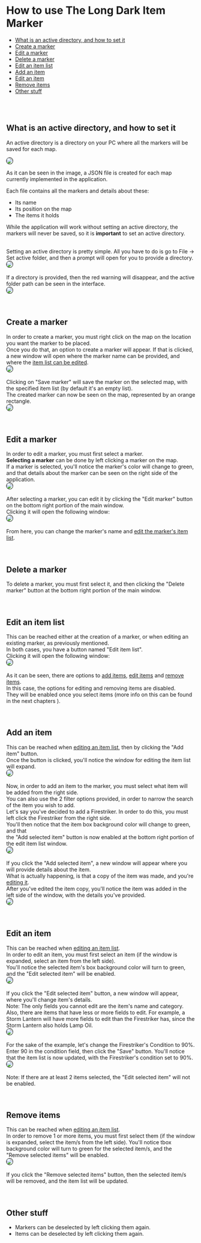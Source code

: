 <head>
  <style>
    img {
      border: 1px solid black;
      border-radius: 8px;
    }
  </style>
</head>

<h1> How to use The Long Dark Item Marker</h1>

<ul>
  <li>
    <a href="#directory">What is an active directory, and how to set it</a>
  </li>
  <li>
    <a href="#createMarker">Create a marker</a>
  </li>
  <li>
    <a href="#editMarker">Edit a marker</a>
  </li>
  <li>
    <a href="#deleteMarker">Delete a marker</a>
  </li>
  <li>
    <a href="#editItemList">Edit an item list</a>
  </li>
  <li>
    <a href="#addItem">Add an item</a>
  </li>
  <li>
    <a href="#editItem">Edit an item</a>
  </li>
  <li>
    <a href="#removeItems">Remove items</a>
  </li>
  <li>
    <a href="#otherStuff">Other stuff</a>
  </li>
</ul>
<br>
<br>

<h2 id="directory">What is an active directory, and how to set it</h2>
<p>An active directory is a directory on your PC where all the markers will be saved for each map.</p>
<img src="images/activeFolder.PNG">
<p>As it can be seen in the image, a JSON file is created for each map currently implemented in the application.</p>
<p>Each file contains all the markers and details about these:
  <ul>
    <li>Its name</li>
    <li>Its position on the map</li>
    <li>The items it holds</li>
  </ul>
</p>
<p>While the application will work without setting an active directory, the markers will never be saved, so
  it is <span style="font-weight: bold;">important</span> to set an active directory.
</p>
<br>
<div>
  Setting an active directory is pretty simple. All you have to do is go to File -> Set active folder, and then a prompt
  will open for you to provide a directory.
  <br>
  <img src="images/setActiveFolder.PNG">
</div>

<br>

<div>
  If a directory is provided, then the red warning will disappear, and the active folder path can be seen in the
  interface.
  <br>
  <img src="images/activeFolderIsSet.PNG">
</div>

<br>
<br>
<h2 id="createMarker">Create a marker</h2>
<div>
  In order to create a marker, you must right click on the map on the location you want the marker to be placed. <br>
  Once you do that, an option to create a marker will appear. 
  If that is clicked, a new window will open where the marker name can be provided, and where the <a href="#editItemList">item list can be edited</a>.
  <br>
  <img src="images/formCreateMarker.PNG">
</div>
<br>
<div>
  Clicking on "Save marker" will save the marker on the selected map, with the specified item list (by default it's an empty list).<br>
  The created marker can now be seen on the map, represented by an orange rectangle.
  <br>
  <img src="images/markerIsCreated.PNG">
</div>
  
<br>
<br>
<h2 id="editMarker">Edit a marker</h2>
<div>
  In order to edit a marker, you must first select a marker.<br>
  <span style="font-weight: bold;">Selecting a marker</span> can be done by left clicking a marker on the map.<br>
  If a marker is selected, you'll notice the marker's color will change to green, and that details about the marker can be seen on the right side of the application.<br>
  <img src="images/selectedMarker.PNG">
</div>
<br>
<div>
  After selecting a marker, you can edit it by clicking the "Edit marker" button on the bottom right portion of the main window.<br>
  Clicking it will open the following window:<br>
  <img src="images/formEditMark.PNG">
</div>
<br>
<div>
  From here, you can change the marker's name and <a href="#editItemList">edit the marker's item list</a>.
</div>

<br>
<br>
<h2 id="deleteMarker">Delete a marker</h2>
<div>
  To delete a marker, you must first select it, and then clicking the "Delete marker" button at the bottom right portion of the main window.
</div>

<br>
<br>
<h2 id="editItemList">Edit an item list</h2>
<div>
  This can be reached either at the creation of a marker, or when editing an existing marker, as previously mentioned.<br>
  In both cases, you have a button named "Edit item list".<br>
  Clicking it will open the following window:<br>
  <img src="images/formEditItemList.PNG">
</div>
<br>
<div>
  As it can be seen, there are options to 
  <a href="#addItem">add items</a>, <a href="#editItem">edit items</a> and <a href="#removeItems">remove items</a>.<br>
  In this case, the options for editing and removing items are disabled.<br>
  They will be enabled once you select items (more info on this can be found in the next chapters ).
</div>

<br>
<br>
<h2 id="addItem">Add an item</h2>
<div>
  This can be reached when <a href="#editItemList">editing an item list</a>, then by clicking the "Add item" button.<br>
  Once the button is clicked, you'll notice the window for editing the item list will expand.<br>
  <img src="images/formEditItemListExpanded.PNG">
</div>
<br>
<div>
  Now, in order to add an item to the marker, you must select what item will be added from the right side.<br>
  You can also use the 2 filter options provided, in order to narrow the search of the item you wish to add.<br>
  Let's say you've decided to add a Firestriker. In order to do this, you must left click the Firestriker from the right side.<br>
  You'll then notice that the item box background color will change to green, and that <br>
  the "Add selected item" button is now enabled at the bottom right portion of the edit item list window.<br>
  <img src="images/itemToBeAddedIsSelected.PNG">
</div>
<br>
<div>
  If you click the "Add selected item", a new window will appear where you will provide details about the item.<br>
  What is actually happening, is that a copy of the item was made, and you're <a href="#editItemForm">editing it</a>.<br>
  After you've edited the item copy, you'll notice the item was added in the left side of the window, with the details you've provided.<br>
  <img src="images/itemIsAdded.PNG">
</div>

<br>
<br>
<h2 id="editItem">Edit an item</h2>
<div>
  This can be reached when <a href="#editItemList">editing an item list</a>.<br>
  In order to edit an item, you must first select an item (if the window is expanded, select an item from the left side).<br>
  You'll notice the selected item's box background color will turn to green, and the "Edit selected item" will be enabled.<br>
  <img src="images/itemToBeEditedIsSelected.PNG">
</div>
<br>
<div>
  If you click the "Edit selected item" button, a new window will appear, where you'll change item's details.<br>
  Note: The only fields you cannot edit are the item's name and category.<br>
  Also, there are items that have less or more fields to edit. For example, a Storm Lantern will have more fields to edit than the Firestriker has, since the 
  Storm Lantern also holds Lamp Oil.<br>
  <span id="editItemForm"></span>
  <img src="images/itemEdit.PNG">
</div>
<br>
<div>
  For the sake of the example, let's change the Firestriker's Condition to 90%.<br>
  Enter 90 in the condition field, then click the "Save" button. You'll notice that the item list is now updated, with the Firestriker's condition set to 90%.<br>
  <img src="images/itemIsEdited.PNG">
</div>
<br>
<div>
  Note: If there are at least 2 items selected, the "Edit selected item" will not be enabled.
</div>

<br>
<br>
<h2 id="removeItems">Remove items</h2>
<div>
  This can be reached when <a href="#editItemList">editing an item list</a>.<br>
  In order to remove 1 or more items, you must first select them (if the window is expanded, select the item/s from the left side).
  You'll notice tbox background color will turn to green for the selected item/s, and the "Remove selected items" will be enabled.<br>
  <img src="images/itemIsEdited.PNG">
</div>
<br>
<div>
  If you click the "Remove selected items" button, then the selected item/s will be removed, and the item list will be updated.<br>
</div>

<br>
<br>
<h2 id="otherStuff">Other stuff</h2>
<div>
  <ul>
    <li>
      Markers can be deselected by left clicking them again.
    </li>
    <li>
      Items can be deselected by left clicking them again.
    </li>
  </ul>
</div>
